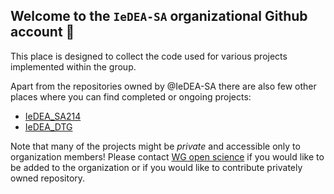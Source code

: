 ## Welcome to the `IeDEA-SA` organizational Github account 👋

This place is designed to collect the code used for various projects implemented within the group.  

Apart from the repositories owned by @IeDEA-SA there are also few other places where you can find completed or ongoing projects:

- [IeDEA_SA214](https://github.com/aezaniewski/IeDEA_SA214)
- [IeDEA_DTG](https://github.com/RPanczak/IeDEA_DTG)

Note that many of the projects might be *private* and accessible only to organization members! 
Please contact [WG open science](https://github.com/orgs/IeDEA-SA/teams/wg_open-science/members) if you would like to be added to the organization or if you would like to contribute privately owned repository.  
